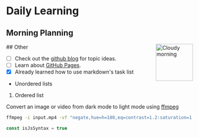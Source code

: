 # Daily Learning
## Morning Planning
<img alt="Cloudy morning" src="https://octodex.github.com/images/cloud.jpg" width="100" align="right">
## Other

- [ ] Check out the [github blog](https://github.blog/) for topic ideas.
- [ ] Learn about [GitHub Pages](https://skills.github.com/#first-day-on-github).
- [X] Already learned how to use markdown's task list

- Unordered lists
1. Ordered list

Convert an image or video from dark mode to light mode using [ffmpeg](https://www.ffmpeg.org)

```bash
ffmpeg -i input.mp4 -vf "negate,hue=h=180,eq=contrast=1.2:saturation=1.1" output.mp4
```
```js
const isJsSyntax = true
```
